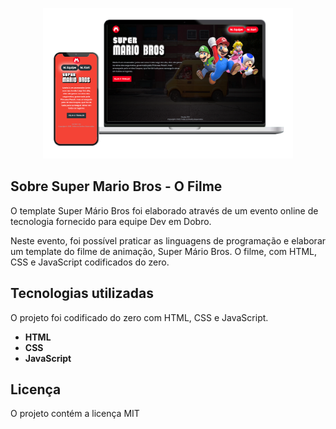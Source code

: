 <p align="center"><img src="src/img/super-mario-bros.png" width="400"></p>

## Sobre Super Mario Bros - O Filme

O template Super Mário Bros foi elaborado através de um evento online de tecnologia fornecido para equipe Dev em Dobro. 

Neste evento, foi possível praticar as linguagens de programação e elaborar um template do filme de animação, Super Mário Bros. O filme, com HTML, CSS e JavaScript codificados do zero.

## Tecnologias utilizadas

O projeto foi codificado do zero com HTML, CSS e JavaScript.

- **HTML**
- **CSS**
- **JavaScript**

## Licença

O projeto contém a licença MIT